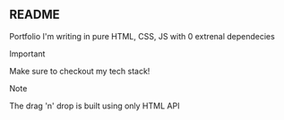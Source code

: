 ## README

Portfolio I'm writing in pure HTML, CSS, JS with 0 extrenal dependecies 

> [!IMPORTANT]
> Make sure to checkout my tech stack!

> [!NOTE]
> The drag 'n' drop is built using only HTML API




